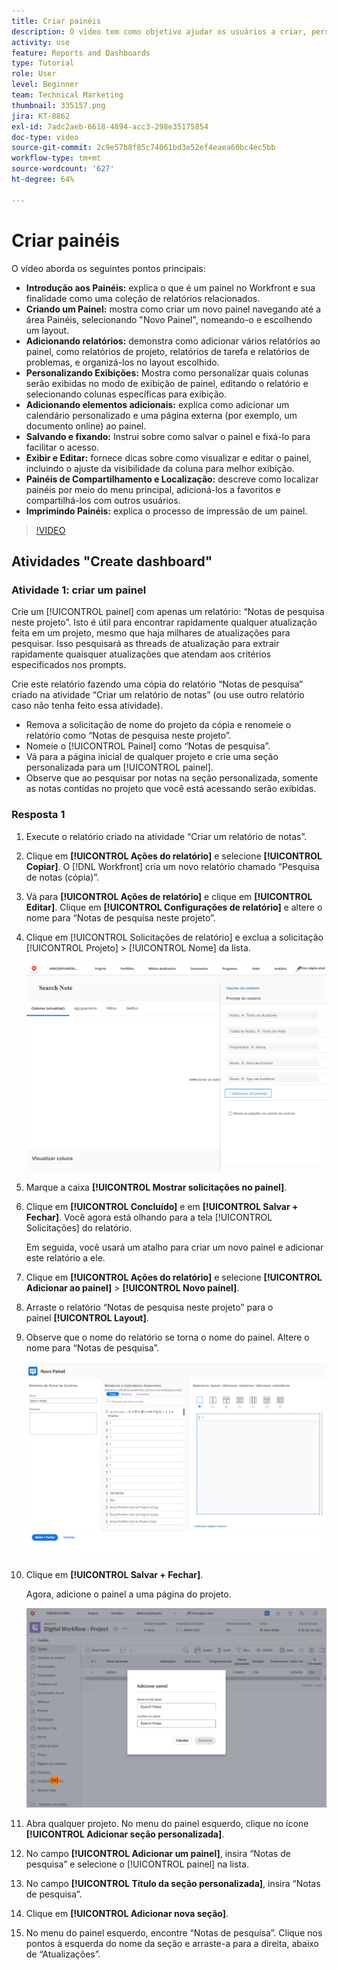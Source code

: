 ```yaml
---
title: Criar painéis
description: O vídeo tem como objetivo ajudar os usuários a criar, personalizar e gerenciar painéis no Workfront com eficiência para monitorar e compartilhar dados relacionados ao projeto.
activity: use
feature: Reports and Dashboards
type: Tutorial
role: User
level: Beginner
team: Technical Marketing
thumbnail: 335157.png
jira: KT-8862
exl-id: 7adc2aeb-6618-4894-acc3-298e35175854
doc-type: video
source-git-commit: 2c9e57b8f85c74061bd3e52ef4eaea60bc4ec5bb
workflow-type: tm+mt
source-wordcount: '627'
ht-degree: 64%

---
```


# Criar painéis

O vídeo aborda os seguintes pontos principais:

* **Introdução aos Painéis:** explica o que é um painel no Workfront e sua finalidade como uma coleção de relatórios relacionados. &#x200B;
* **Criando um Painel:** mostra como criar um novo painel navegando até a área Painéis, selecionando &quot;Novo Painel&quot;, nomeando-o e escolhendo um layout. &#x200B;
* **Adicionando relatórios:** demonstra como adicionar vários relatórios ao painel, como relatórios de projeto, relatórios de tarefa e relatórios de problemas, e organizá-los no layout escolhido. &#x200B;
* **Personalizando Exibições:** Mostra como personalizar quais colunas serão exibidas no modo de exibição de painel, editando o relatório e selecionando colunas específicas para exibição. &#x200B;
* **Adicionando elementos adicionais:** explica como adicionar um calendário personalizado e uma página externa (por exemplo, um documento online) ao painel. &#x200B;
* **Salvando e fixando:** Instrui sobre como salvar o painel e fixá-lo para facilitar o acesso. &#x200B;
* **Exibir e Editar:** fornece dicas sobre como visualizar e editar o painel, incluindo o ajuste da visibilidade da coluna para melhor exibição. &#x200B;
* **Painéis de Compartilhamento e Localização:** descreve como localizar painéis por meio do menu principal, adicioná-los a favoritos e compartilhá-los com outros usuários. &#x200B;
* **Imprimindo Painéis:** explica o processo de impressão de um painel. &#x200B;


>[!VIDEO](https://video.tv.adobe.com/v/335157/?quality=12&learn=on)


## Atividades &quot;Create dashboard&quot;

### Atividade 1: criar um painel

Crie um [!UICONTROL painel] com apenas um relatório: “Notas de pesquisa neste projeto”. Isto é útil para encontrar rapidamente qualquer atualização feita em um projeto, mesmo que haja milhares de atualizações para pesquisar. Isso pesquisará as threads de atualização para extrair rapidamente quaisquer atualizações que atendam aos critérios especificados nos prompts.

Crie este relatório fazendo uma cópia do relatório “Notas de pesquisa” criado na atividade “Criar um relatório de notas” (ou use outro relatório caso não tenha feito essa atividade).

* Remova a solicitação de nome do projeto da cópia e renomeie o relatório como “Notas de pesquisa neste projeto”.
* Nomeie o [!UICONTROL Painel] como “Notas de pesquisa”.
* Vá para a página inicial de qualquer projeto e crie uma seção personalizada para um [!UICONTROL painel].
* Observe que ao pesquisar por notas na seção personalizada, somente as notas contidas no projeto que você está acessando serão exibidas.

### Resposta 1

1. Execute o relatório criado na atividade “Criar um relatório de notas”.
1. Clique em **[!UICONTROL Ações do relatório]** e selecione **[!UICONTROL Copiar]**. O [!DNL Workfront] cria um novo relatório chamado “Pesquisa de notas (cópia)”.
1. Vá para **[!UICONTROL Ações de relatório]** e clique em **[!UICONTROL Editar]**. Clique em **[!UICONTROL Configurações de relatório]** e altere o nome para “Notas de pesquisa neste projeto”.
1. Clique em [!UICONTROL Solicitações de relatório] e exclua a solicitação [!UICONTROL Projeto] > [!UICONTROL Nome] da lista.

   ![Uma imagem da tela para criar um novo painel](assets/edit-report-prompts.png)

1. Marque a caixa **[!UICONTROL Mostrar solicitações no painel]**.
1. Clique em **[!UICONTROL Concluído]** e em **[!UICONTROL Salvar + Fechar]**. Você agora está olhando para a tela [!UICONTROL Solicitações] do relatório.

   Em seguida, você usará um atalho para criar um novo painel e adicionar este relatório a ele.

1. Clique em **[!UICONTROL Ações do relatório]** e selecione **[!UICONTROL Adicionar ao painel]** > **[!UICONTROL Novo painel]**.
1. Arraste o relatório “Notas de pesquisa neste projeto” para o painel **[!UICONTROL Layout]**.
1. Observe que o nome do relatório se torna o nome do painel. Altere o nome para “Notas de pesquisa”.

   ![Uma imagem da tela de criação de um novo painel](assets/create-dashboard.png)

1. Clique em **[!UICONTROL Salvar + Fechar]**.

   Agora, adicione o painel a uma página do projeto.

   ![Uma imagem da tela de criação de um novo painel](assets/add-custom-section.png)

1. Abra qualquer projeto. No menu do painel esquerdo, clique no ícone **[!UICONTROL Adicionar seção personalizada]**.
1. No campo **[!UICONTROL Adicionar um painel]**, insira “Notas de pesquisa” e selecione o [!UICONTROL painel] na lista.
1. No campo **[!UICONTROL Título da seção personalizada]**, insira “Notas de pesquisa”.
1. Clique em **[!UICONTROL Adicionar nova seção]**.
1. No menu do painel esquerdo, encontre “Notas de pesquisa”. Clique nos pontos à esquerda do nome da seção e arraste-a para a direita, abaixo de “Atualizações”.
